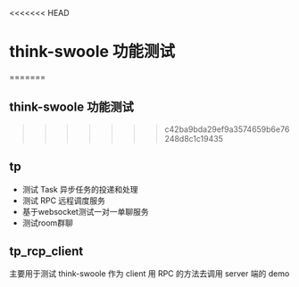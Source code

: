 <<<<<<< HEAD
# think-swoole 功能测试
=======
## think-swoole 功能测试
>>>>>>> c42ba9bda29ef9a3574659b6e76248d8c1c19435

## tp

- 测试 Task 异步任务的投递和处理
- 测试 RPC 远程调度服务
- 基于websocket测试一对一单聊服务
- 测试room群聊

## tp_rcp_client

主要用于测试 think-swoole 作为 client 用 RPC 的方法去调用 server 端的 demo